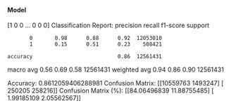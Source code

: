 #### Model
[1 0 0 ... 0 0 0]
Classification Report:
              precision    recall  f1-score   support

           0       0.98      0.88      0.92  12053010
           1       0.15      0.51      0.23    508421

    accuracy                           0.86  12561431
   macro avg       0.56      0.69      0.58  12561431
weighted avg       0.94      0.86      0.90  12561431

Accuracy: 0.8612059406288981
Confusion Matrix:
[[10559763  1493247]
 [  250205   258216]]
Confusion Matrix (%):
[[84.06496839 11.88755485]
 [ 1.99185109  2.05562567]]
